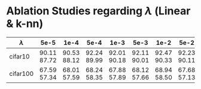 # Ablation Studies regarding $\lambda$ (Linear & k-nn)
 $\lambda$ | 5e-5        | 1e-4        | 5e-4        | 1e-3        | 5e-3        | 1e-2        | 5e-2        | 1e-1        | 1           
-----------|-------------|-------------|-------------|-------------|-------------|-------------|-------------|-------------|-------------
 cifar10   | 90.11 87.72 | 90.53 88.12 | 92.24 89.99 | 92.01 90.18 | 92.11 90.01 | 92.47 90.33 | 92.23 90.11 | 92.77 90.38 | 91.75 89.76 
 cifar100  | 67.59 57.34 | 68.01 57.59 | 68.24 58.35 | 67.88 57.89 | 68.12 57.66 | 68.94 58.50 | 67.68 57.13 | 67.82 57.49 | 66.78 56.76 
